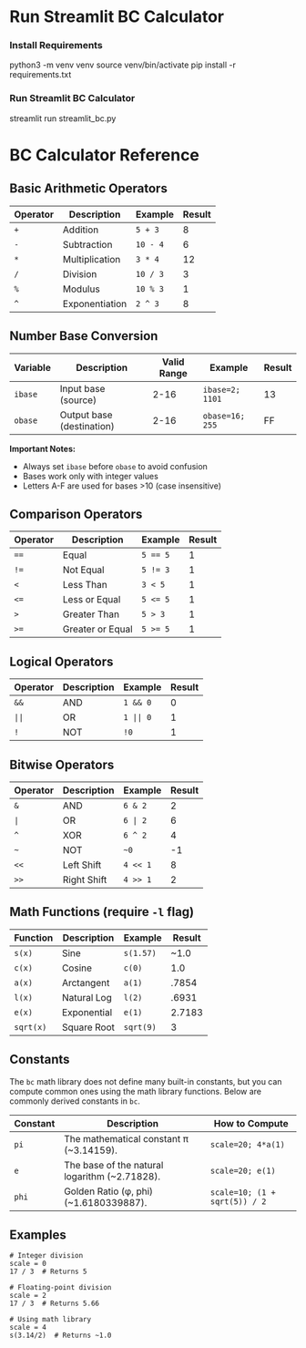 # Run Streamlit BC Calculator

### Install Requirements
  python3 -m venv venv
  source venv/bin/activate
  pip install -r requirements.txt

### Run Streamlit BC Calculator
  streamlit run streamlit_bc.py

# BC Calculator Reference
  
## Basic Arithmetic Operators

| Operator | Description      | Example     | Result |
|----------|------------------|-------------|--------|
| `+`      | Addition         | `5 + 3`     | 8      |
| `-`      | Subtraction      | `10 - 4`    | 6      |
| `*`      | Multiplication   | `3 * 4`     | 12     |
| `/`      | Division         | `10 / 3`    | 3      |
| `%`      | Modulus          | `10 % 3`    | 1      |
| `^`      | Exponentiation   | `2 ^ 3`     | 8      |

## Number Base Conversion

| Variable | Description               | Valid Range | Example               | Result |
|----------|---------------------------|-------------|-----------------------|--------|
| `ibase`  | Input base (source)       | 2-16        | `ibase=2; 1101`       | 13     |
| `obase`  | Output base (destination) | 2-16        | `obase=16; 255`       | FF     |

**Important Notes:**
- Always set `ibase` before `obase` to avoid confusion
- Bases work only with integer values
- Letters A-F are used for bases >10 (case insensitive)


## Comparison Operators

| Operator | Description       | Example     | Result |
|----------|------------------|-------------|--------|
| `==`     | Equal            | `5 == 5`    | 1      |
| `!=`     | Not Equal        | `5 != 3`    | 1      |
| `<`      | Less Than        | `3 < 5`     | 1      |
| `<=`     | Less or Equal    | `5 <= 5`    | 1      |
| `>`      | Greater Than     | `5 > 3`     | 1      |
| `>=`     | Greater or Equal | `5 >= 5`    | 1      |

## Logical Operators

| Operator | Description | Example      | Result |
|----------|-------------|--------------|--------|
| `&&`     | AND         | `1 && 0`     | 0      |
| `\|\|`   | OR          | `1 \|\| 0`   | 1      |
| `!`      | NOT         | `!0`         | 1      |

## Bitwise Operators

| Operator | Description | Example   | Result |
|----------|-------------|-----------|--------|
| `&`      | AND         | `6 & 2`   | 2      |
| `\|`     | OR          | `6 \| 2`  | 6      |
| `^`      | XOR         | `6 ^ 2`   | 4      |
| `~`      | NOT         | `~0`      | -1     |
| `<<`     | Left Shift  | `4 << 1`  | 8      |
| `>>`     | Right Shift | `4 >> 1`  | 2      |

## Math Functions (require `-l` flag)

| Function | Description      | Example       | Result      |
|----------|------------------|---------------|-------------|
| `s(x)`   | Sine             | `s(1.57)`     | ~1.0        |
| `c(x)`   | Cosine           | `c(0)`        | 1.0         |
| `a(x)`   | Arctangent       | `a(1)`        | .7854       |
| `l(x)`   | Natural Log      | `l(2)`        | .6931       |
| `e(x)`   | Exponential      | `e(1)`        | 2.7183      |
| `sqrt(x)`| Square Root      | `sqrt(9)`     | 3           |


## Constants

The `bc` math library does not define many built-in constants, but you can compute common ones using the math library functions. Below are commonly derived constants in `bc`.

| Constant | Description | How to Compute                                         |
|----------|-------------|--------------------------------------------------------|
| `pi` | The mathematical constant π (~3.14159). | `scale=20; 4*a(1)`             |
| `e` | The base of the natural logarithm (~2.71828). | `scale=20; e(1)`          |
| `phi` | Golden Ratio (φ, phi) (~1.6180339887). | `scale=10; (1 + sqrt(5)) / 2`  |


## Examples

```bc
# Integer division
scale = 0
17 / 3  # Returns 5

# Floating-point division
scale = 2
17 / 3  # Returns 5.66

# Using math library
scale = 4
s(3.14/2)  # Returns ~1.0
